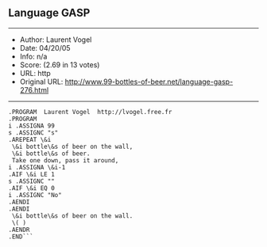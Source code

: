 
## Language GASP ##
---
- Author: Laurent Vogel
- Date: 04/20/05
- Info: n/a
- Score:  (2.69 in 13 votes)
- URL: http
- Original URL: http://www.99-bottles-of-beer.net/language-gasp-276.html
---

```.PROGRAM  gasp version of 99 bottles of beer
.PROGRAM  Laurent Vogel  http://lvogel.free.fr
.PROGRAM
i .ASSIGNA 99
s .ASSIGNC "s"
.AREPEAT \&i
 \&i bottle\&s of beer on the wall,
 \&i bottle\&s of beer.
 Take one down, pass it around,
i .ASSIGNA \&i-1
.AIF \&i LE 1
s .ASSIGNC ""
.AIF \&i EQ 0
i .ASSIGNC "No"
.AENDI
.AENDI
 \&i bottle\&s of beer on the wall.
 \( )
.AENDR
.END```